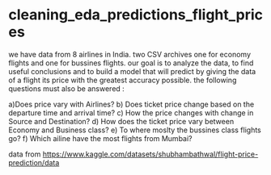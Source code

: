 # cleaning_eda_predictions_flight_prices


we have data from 8 airlines in India. two CSV archives one for economy flights and one for bussines flights. our goal is to analyze the data,
to find useful conclusions and to build a model that will predict by giving the data of a flight its price with the greatest accuracy possible.
the following questions must also be answered :

a)Does price vary with Airlines?
b) Does ticket price change based on the departure time and arrival time?
c) How the price changes with change in Source and Destination?
d) How does the ticket price vary between Economy and Business class?
e) To where moslty the bussines class flights go?
f) Which ailine have the most flights from Mumbai?

data from https://www.kaggle.com/datasets/shubhambathwal/flight-price-prediction/data
